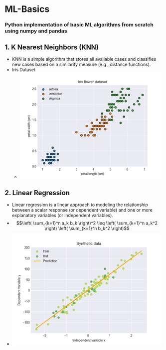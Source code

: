 # ML-Basics
### Python implementation of basic ML algorithms from scratch using numpy and pandas

## 1. K Nearest Neighbors (KNN)
- KNN is a simple algorithm that stores all available cases and classifies new cases based on a similarity measure (e.g., distance functions).
- Iris Dataset
  - ![KNN Dataset](KNN/knn.png)

## 2. Linear Regression
- Linear regression is a linear approach to modeling the relationship between a scalar response (or dependent variable) and one or more explanatory variables (or independent variables).
- $$\left( \sum_{k=1}^n a_k b_k \right)^2 \leq \left( \sum_{k=1}^n a_k^2 \right) \left( \sum_{k=1}^n b_k^2 \right)$$
- ![Linear Regression](LinearRegression/linreg.png)
